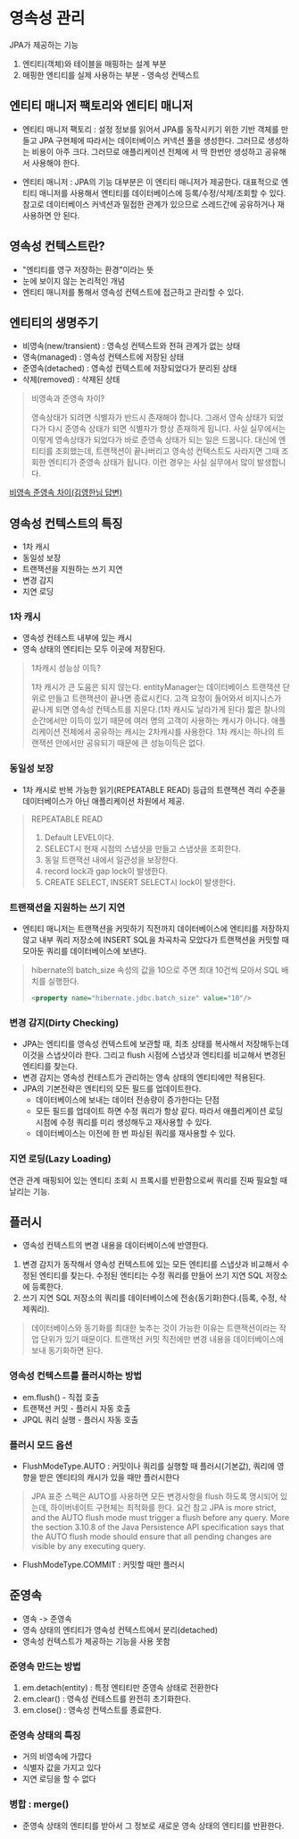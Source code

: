# 영속성 관리
JPA가 제공하는 기능
1. 엔티티(객체)와 테이블을 매핑하는 설계 부분
2. 매핑한 엔티티를 실제 사용하는 부분 - 영속성 컨텍스트

## 엔티티 매니저 팩토리와 엔티티 매니저
- 엔티티 매니저 팩토리 : 설정 정보를 읽어서 JPA를 동작시키기 위한 기반 객체를 만들고 JPA 구현체에 따라서는 데이터베이스 커넥션 풀을 생성한다. 그러므로 생성하는 비용이 아주 크다.
그러므로 애플리케이션 전체에 서 딱 한번만 생성하고 공유해서 사용해야 한다.
 

- 엔티티 매니저 : JPA의 기능 대부분은 이 엔티티 매니저가 제공한다. 대표적으로 엔티티 매니저를 사용해서 엔티티를 데이터베이스에 등록/수정/삭제/조회할 수 있다.
참고로 데이터베이스 커넥션과 밀접한 관계가 있으므로 스레드간에 공유하거나 재사용하면 안 된다.

## 영속성 컨텍스트란?
- "엔티티를 영구 저장하는 환경"이라는 뜻
- 눈에 보이지 않는 논리적인 개념
- 엔티티 매니저를 통해서 영속성 컨텍스트에 접근하고 관리할 수 있다.

## 엔티티의 생명주기
- 비영속(new/transient) : 영속성 컨텍스트와 전혀 관계가 없는 상태
- 영속(managed) : 영속성 컨텍스트에 저장된 상태
- 준영속(detached) : 영속성 컨텍스트에 저장되었다가 분리된 상태
- 삭제(removed) : 삭제된 상태

> 비영속과 준영속 차이?
> 
> 영속상태가 되려면 식별자가 반드시 존재해야 합니다. 그래서 영속 상태가 되었다가 다시 준영속 상태가 되면 식별자가 항상 존재하게 됩니다.
> 사실 실무에서는 이렇게 영속상태가 되었다가 바로 준영속 상태가 되는 일은 드뭅니다.
> 대신에 엔티티를 조회했는데, 트랜잭션이 끝나버리고 영속성 컨택스트도 사라지면 그때 조회한 엔티티가 준영속 상태가 됩니다. 이런 경우는 사실 실무에서 많이 발생합니다.

[비영속 준영속 차이(김영한님 답변)](https://www.inflearn.com/questions/45195)

## 영속성 컨텍스트의 특징
- 1차 캐시
- 동일성 보장
- 트랜잭션을 지원하는 쓰기 지연
- 변경 감지
- 지연 로딩

### 1차 캐시
- 영속성 컨테스트 내부에 있는 캐시
- 영속 상태의 엔티티는 모두 이곳에 저장된다.
> 1차캐시 성능상 이득?
>
> 1차 캐시가 큰 도움은 되지 않는다. entityManager는 데이터베이스 트랜잭션 단위로 만들고 트랜잭션이 끝나면 종료시킨다.
> 고객 요청이 들어와서 비지니스가 끝나게 되면 영속성 컨텍스트를 지운다.(1차 캐시도 날라가게 된다)
> 짧은 찰나의 순간에서만 이득이 있기 때문에 여러 명의 고객이 사용하는 캐시가 아니다.
> 애플리케이션 전체에서 공유하는 캐시는 2차캐시를 사용한다.
> 1차 캐시는 하나의 트랜잭션 안에서만 공유되기 때문에 큰 성능이득은 없다.

### 동일성 보장
- 1차 캐시로 반복 가능한 읽기(REPEATABLE READ) 등급의 트랜잭션 격리 수준을 데이터베이스가 아닌 애플리케이션 차원에서 제공.
> REPEATABLE READ
> 1) Default LEVEL이다.
> 2) SELECT시 현재 시점의 스냅샷을 만들고 스냅샷을 조회한다.
> 3) 동일 트랜잭션 내에서 일관성을 보장한다.
> 4) record lock과 gap lock이 발생한다.
> 5) CREATE SELECT, INSERT SELECT시 lock이 발생한다.

### 트랜잭션을 지원하는 쓰기 지연
- 엔티티 매니저는 트랜잭션을 커밋하기 직전까지 데이터베이스에 엔티티를 저장하지 않고 내부 쿼리 저장소에 INSERT SQL을 차곡차곡 모았다가 트랜잭션을 커밋할 때 모아둔 쿼리를 데이터베이스에 보낸다.
> hibernate의 batch_size 속성의 값을 10으로 주면 최대 10건씩 모아서 SQL 배치를 실행한다.
> ```xml
> <property name="hibernate.jdbc.batch_size" value="10"/>
> ```

### 변경 감지(Dirty Checking)
- JPA는 엔티티를 영속성 컨텍스트에 보관할 때, 최초 상태를 복사해서 저장해두는데 이것을 스냅샷이라 한다. 그리고 flush 시점에 스냅샷과 엔티티를 비교해서 변경된 엔티티를 찾는다.
- 변경 감지는 영속성 컨테스트가 관리하는 영속 상태의 엔티티에만 적용된다.
- JPA의 기본전략은 엔티티의 모든 필드를 업데이트한다.
  - 데이터베이스에 보내는 데이터 전송량이 증가한다는 단점
  - 모든 필드를 업데이트 하면 수정 쿼리가 항상 같다. 따라서 애플리케이션 로딩 시점에 수정 쿼리를 미리 생성해두고 재사용할 수 있다.
  - 데이터베이스는 이전에 한 번 파싱된 쿼리를 재사용할 수 있다.

### 지연 로딩(Lazy Loading)
연관 관계 매핑되어 있는 엔티티 조회 시 프록시를 반환함으로써 쿼리를 진짜 필요할 때 날리는 기능.

## 플러시
- 영속성 컨텍스트의 변경 내용을 데이터베이스에 반영한다. 
1. 변경 감지가 동작해서 영속성 컨텍스트에 있는 모든 엔티티를 스냅샷과 비교해서 수정된 엔티티를 찾는다. 수정된 엔티티는 수정 쿼리를 만들어 쓰기 지연 SQL 저장소에 등록한다.
2. 쓰기 지연 SQL 저장소의 쿼리를 데이터베이스에 전송(동기화)한다.(등록, 수정, 삭제쿼리).
> 데이터베이스와 동기화를 최대한 늦추는 것이 가능한 이유는 트랜잭션이라는 작업 단위가 있기 때문이다. 트랜잭션 커밋 직전에만 변경 내용을 데이터베이스에 보내 동기화하면 된다.

### 영속성 컨텍스트를 플러시하는 방법
- em.flush() - 직접 호출
- 트랜잭션 커밋 - 플러시 자동 호출
- JPQL 쿼리 실행 - 플러시 자동 호출

### 플러시 모드 옵션
- FlushModeType.AUTO : 커밋이나 쿼리를 실행할 때 플러시(기본값), 쿼리에 영향을 받은 엔티티의 캐시가 있을 때만 플러시한다
> JPA 표준 스펙은 AUTO를 사용하면 모든 변경사항을 flush 하도록 명시되어 있는데, 하이버네이트 구현체는 최적화를 한다.
> 요건 참고 JPA is more strict, and the AUTO flush mode must trigger a flush before any query. More the section 3.10.8 of the Java Persistence API specification says that the AUTO flush mode should ensure that all pending changes are visible by any executing query.
- FlushModeType.COMMIT : 커밋할 때만 플러시

## 준영속 
- 영속 -> 준영속
- 영속 상태의 엔티티가 영속성 컨텍스트에서 분리(detached)
- 영속성 컨텍스트가 제공하는 기능을 사용 못함

### 준영속 만드는 방법
1. em.detach(entity) : 특정 엔티티만 준영속 상태로 전환한다
2. em.clear() : 영속성 컨테스트를 완전히 초기화한다.
3. em.close() : 영속성 컨텍스트를 종료한다.

### 준영속 상태의 특징
- 거의 비영속에 가깝다
- 식별자 값을 가지고 있다
- 지연 로딩을 할 수 없다

### 병합 : merge()
- 준영속 상태의 엔티티를 받아서 그 정보로 새로운 영속 상태의 엔티티를 반환한다.
